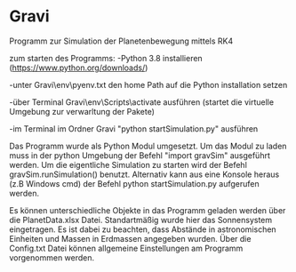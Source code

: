 # Gravi
Programm zur Simulation der Planetenbewegung mittels RK4

zum starten des Programms:
-Python 3.8 installieren (https://www.python.org/downloads/)

-unter Gravi\env\pyenv.txt den home Path auf die Python installation setzen

-über Terminal Gravi\env\Scripts\activate ausführen (startet die virtuelle Umgebung zur verwarltung der Pakete)

-im Terminal im Ordner Gravi "python startSimulation.py" ausführen

Das Programm wurde als Python Modul umgesetzt. Um das Modul zu laden muss in der python Umgebung der Befehl "import gravSim" ausgeführt werden.
Um die eigentliche Simulation zu starten wird der Befehl gravSim.runSimulation() benutzt.
Alternativ kann aus eine Konsole heraus (z.B Windows cmd) der Befehl python startSimulation.py aufgerufen werden.

Es können unterschiedliche Objekte in das Programm geladen werden über die PlanetData.xlsx Datei. Standartmäßig wurde hier das Sonnensystem eingetragen.
Es ist dabei zu beachten, dass Abstände in astronomischen Einheiten und Massen in Erdmassen angegeben wurden.
Über die Config.txt Datei können allgemeine Einstellungen am Programm vorgenommen werden.
